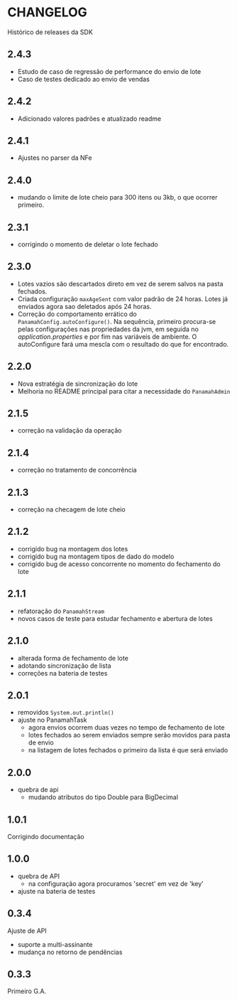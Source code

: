 # CHANGELOG

Histórico de releases da SDK

## 2.4.3

- Estudo de caso de regressão de performance do envio de lote
- Caso de testes dedicado ao envio de vendas

## 2.4.2

- Adicionado valores padrões e atualizado readme

## 2.4.1

- Ajustes no parser da NFe

## 2.4.0

- mudando o limite de lote cheio para 300 itens ou 3kb, o que ocorrer primeiro.

## 2.3.1

- corrigindo o momento de deletar o lote fechado

## 2.3.0

- Lotes vazios são descartados direto em vez de serem salvos na pasta fechados.
- Criada configuração `maxAgeSent` com valor padrão de 24 horas. Lotes já
  enviados agora sao deletados após 24 horas.
- Correção do comportamento errático do `PanamahConfig.autoConfigure()`.
  Na sequência, primeiro procura-se pelas configurações nas propriedades da
  jvm, em seguida no _application.properties_ e por fim nas variáveis de
  ambiente. O autoConfigure fará uma mescla com o resultado do que for
  encontrado.

## 2.2.0

- Nova estratégia de sincronização do lote
- Melhoria no README principal para citar a necessidade do `PanamahAdmin`

## 2.1.5

- correção na validação da operação

## 2.1.4

- correção no tratamento de concorrência

## 2.1.3

- correção na checagem de lote cheio

## 2.1.2

- corrigido bug na montagem dos lotes
- corrigido bug na montagem tipos de dado do modelo
- corrigido bug de acesso concorrente no momento do fechamento do lote

## 2.1.1

- refatoração do `PanamahStream`
- novos casos de teste para estudar fechamento e abertura de lotes

## 2.1.0

- alterada forma de fechamento de lote
- adotando sincronização de lista
- correções na bateria de testes

## 2.0.1

- removidos `System.out.println()`
- ajuste no PanamahTask
  - agora envios ocorrem duas vezes no tempo de fechamento de lote
  - lotes fechados ao serem enviados sempre serão movidos para pasta de envio
  - na listagem de lotes fechados o primeiro da lista é que será enviado

## 2.0.0

- quebra de api
  - mudando atributos do tipo Double para BigDecimal

## 1.0.1

Corrigindo documentação

## 1.0.0

- quebra de API
  - na configuração agora procuramos 'secret' em vez de 'key'
- ajuste na bateria de testes

## 0.3.4

Ajuste de API

- suporte a multi-assinante
- mudança no retorno de pendências

## 0.3.3

Primeiro G.A.
